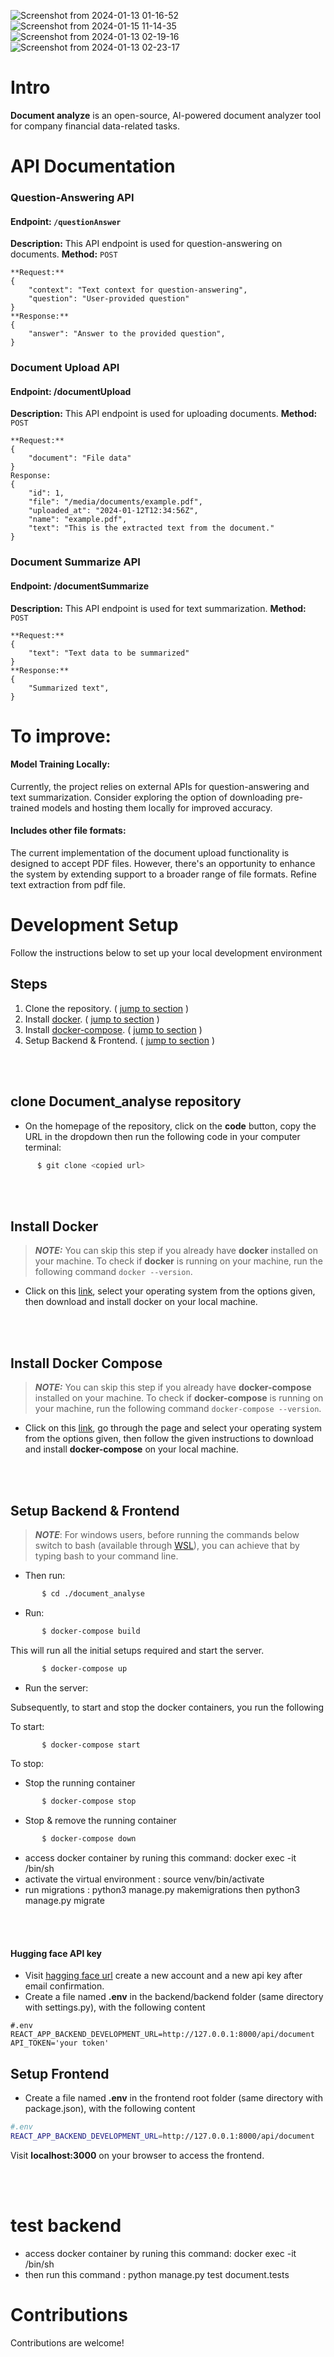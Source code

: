 
![Screenshot from 2024-01-13 01-16-52](https://github.com/souad988/document_analyse/assets/59707859/e7684790-2772-4bab-91d1-b4f657b5c0f6)
![Screenshot from 2024-01-15 11-14-35](https://github.com/souad988/document_analyse/assets/59707859/9e697cee-eb8c-45bc-a179-fc0091ff7059)
![Screenshot from 2024-01-13 02-19-16](https://github.com/souad988/document_analyse/assets/59707859/35c4437f-ee59-4aff-a838-e031a14049f6)
![Screenshot from 2024-01-13 02-23-17](https://github.com/souad988/document_analyse/assets/59707859/2241593c-f320-4610-b119-2e7792c7730f)

# Intro

**Document analyze** is an open-source, AI-powered document analyzer tool for company financial data-related tasks.

# API Documentation

### Question-Answering API
#### Endpoint: `/questionAnswer`
**Description:** This API endpoint is used for question-answering on documents.
**Method:** `POST`
```
**Request:**
{
    "context": "Text context for question-answering",
    "question": "User-provided question"
}
**Response:**
{
    "answer": "Answer to the provided question",
}
```

### Document Upload API
#### Endpoint: /documentUpload
**Description:** This API endpoint is used for uploading documents. **Method:** `POST` 
```
**Request:**
{
    "document": "File data"
}
Response:
{
    "id": 1,
    "file": "/media/documents/example.pdf",
    "uploaded_at": "2024-01-12T12:34:56Z",
    "name": "example.pdf",
    "text": "This is the extracted text from the document."
}
```
### Document Summarize API
#### Endpoint: /documentSummarize
**Description:** This API endpoint is used for text summarization. **Method:** `POST` 
```
**Request:**
{
    "text": "Text data to be summarized"
}
**Response:**
{
    "Summarized text",
}
```

# To improve:

#### Model Training Locally:
  Currently, the project relies on external APIs for question-answering and text summarization. Consider exploring the option of downloading pre-trained models and hosting them locally for improved accuracy.
#### Includes other file formats:
  The current implementation of the document upload functionality is designed to accept PDF files. However, there's an opportunity to enhance the system by extending support to a broader range of file formats.
  Refine text extraction from pdf file.

# Development Setup

Follow the instructions below to set up your local development environment

## Steps

1. Clone the repository. ( [jump to section](#clone-Document_analyse-repository) )
2. Install [docker](https://docs.docker.com/get-docker/). ( [jump to section](#install-docker) )
3. Install [docker-compose](https://docs.docker.com/compose/install/). ( [jump to section](#install-docker-compose) )
4. Setup Backend & Frontend. ( [jump to section](#Setup-Backend-&-Frontend) )

<br/>
<br/>
  
## clone Document_analyse repository

- On the homepage of the repository, click on the **code** button, copy the URL in the dropdown then run the following code in your computer terminal:

```sh
      $ git clone <copied url>
```

<br/>
<br/>

## Install Docker

> **_NOTE:_** You can skip this step if you already have **docker** installed on your machine. To check if **docker** is running on your machine, run the following command `docker --version`.

- Click on this [link](https://docs.docker.com/get-docker/), select your operating system from the options given, then download and install docker on your local machine.

<br/>
<br/>

## Install Docker Compose

> **_NOTE:_** You can skip this step if you already have **docker-compose** installed on your machine. To check if **docker-compose** is running on your machine, run the following command `docker-compose --version`.

- Click on this [link](https://docs.docker.com/compose/install/), go through the page and select your operating system from the options given, then follow the given instructions to download and install **docker-compose** on your local machine.

<br/>
<br/>

## Setup Backend & Frontend

> **_NOTE_**: For windows users, before running the commands below switch to bash (available through [WSL](https://docs.microsoft.com/en-us/windows/wsl/install)), you can achieve that by typing bash to your command line.

- Then run:

```sh
       $ cd ./document_analyse
```

- Run:

```sh
       $ docker-compose build
```

This will run all the initial setups required and start the server.

```sh
       $ docker-compose up
```

- Run the server:

Subsequently, to start and stop the docker containers, you run the following

To start:

```sh
       $ docker-compose start
```

To stop:

- Stop the running container

```sh
       $ docker-compose stop
```

- Stop & remove the running container

```sh
       $ docker-compose down
```
- access docker container by runing this command: docker exec -it <containerId> /bin/sh
- activate the virtual environment : source venv/bin/activate
- run migrations : python3 manage.py makemigrations  then python3 manage.py migrate

<br/>
<br/>

#### Hugging face API key
- Visit [hagging face url](https://huggingface.co/settings/tokens) create a new account and a new api key after email confirmation.
- Create a file named **.env** in the backend/backend folder (same directory with settings.py), with the following content
```
#.env
REACT_APP_BACKEND_DEVELOPMENT_URL=http://127.0.0.1:8000/api/document
API_TOKEN='your token'

```

## Setup Frontend

- Create a file named **.env** in the frontend root folder (same directory with package.json), with the following content

```sh
#.env
REACT_APP_BACKEND_DEVELOPMENT_URL=http://127.0.0.1:8000/api/document
```

Visit **localhost:3000** on your browser to access the frontend.

<br/>
<br/>

# test backend

- access docker container by runing this command: docker exec -it <containerId> /bin/sh
- then run this command : python manage.py test document.tests

# Contributions

Contributions are welcome!

